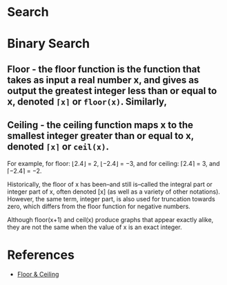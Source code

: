 # Search

# Binary Search

## Floor - the floor function is the function that takes as input a real number x, and gives as output the greatest integer less than or equal to x, denoted ```⌈x⌉``` or ```floor(x)```. Similarly,

## Ceiling - the ceiling function maps x to the smallest integer greater than or equal to x, denoted ```⌈x⌉``` or ```ceil(x)```.

For example, for floor: ⌊2.4⌋ = 2, ⌊−2.4⌋ = −3, and for ceiling: ⌈2.4⌉ = 3, and ⌈−2.4⌉ = −2.

Historically, the floor of x has been–and still is–called the integral part or integer part of x, often denoted [x] (as well as a variety of other notations).
However, the same term, integer part, is also used for truncation towards zero, which differs from the floor function for negative numbers.

Although floor(x+1) and ceil(x) produce graphs that appear exactly alike, they are not the same when the value of x is an exact integer.

# References

- [Floor & Ceiling](https://en.wikipedia.org/wiki/Floor_and_ceiling_functions)
